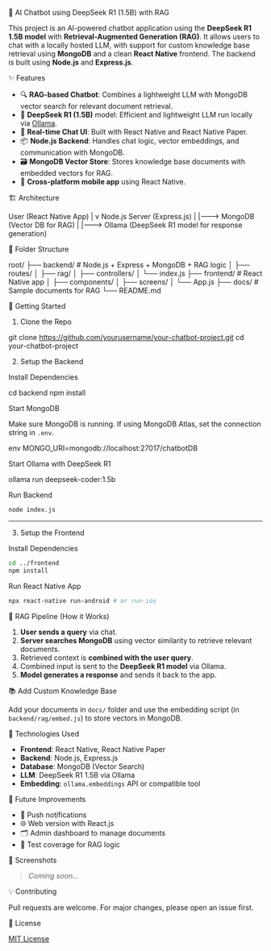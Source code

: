 🤖 AI Chatbot using DeepSeek R1 (1.5B) with RAG

This project is an AI-powered chatbot application using the **DeepSeek R1 1.5B model** with **Retrieval-Augmented Generation (RAG)**. It allows users to chat with a locally hosted LLM, with support for custom knowledge base retrieval using **MongoDB** and a clean **React Native** frontend. The backend is built using **Node.js** and **Express.js**.

✨ Features

- 🔍 **RAG-based Chatbot**: Combines a lightweight LLM with MongoDB vector search for relevant document retrieval.
- 🧠 **DeepSeek R1 (1.5B)** model: Efficient and lightweight LLM run locally via [Ollama](https://ollama.com).
- 💬 **Real-time Chat UI**: Built with React Native and React Native Paper.
- 📦 **Node.js Backend**: Handles chat logic, vector embeddings, and communication with MongoDB.
- 🗃️ **MongoDB Vector Store**: Stores knowledge base documents with embedded vectors for RAG.
- 📱 **Cross-platform mobile app** using React Native.


🏗️ Architecture


User (React Native App)
       |
       v
Node.js Server (Express.js)
       |
       |---> MongoDB (Vector DB for RAG)
       |
       |---> Ollama (DeepSeek R1 model for response generation)


📁 Folder Structure


root/
├── backend/         # Node.js + Express + MongoDB + RAG logic
│   ├── routes/
│   ├── rag/
│   ├── controllers/
│   └── index.js
├── frontend/        # React Native app
│   ├── components/
│   ├── screens/
│   └── App.js
├── docs/            # Sample documents for RAG
└── README.md



🚀 Getting Started

1. Clone the Repo


git clone https://github.com/yourusername/your-chatbot-project.git
cd your-chatbot-project


2. Setup the Backend

Install Dependencies


cd backend
npm install


Start MongoDB

Make sure MongoDB is running. If using MongoDB Atlas, set the connection string in `.env`.

env
MONGO_URI=mongodb://localhost:27017/chatbotDB


Start Ollama with DeepSeek R1


ollama run deepseek-coder:1.5b

Run Backend

```bash
node index.js
```

---

3. Setup the Frontend

Install Dependencies

```bash
cd ../frontend
npm install
```

Run React Native App

```bash
npx react-native run-android # or run-ios
```


🧠 RAG Pipeline (How it Works)

1. **User sends a query** via chat.
2. **Server searches MongoDB** using vector similarity to retrieve relevant documents.
3. Retrieved context is **combined with the user query**.
4. Combined input is sent to the **DeepSeek R1 model** via Ollama.
5. **Model generates a response** and sends it back to the app.


📚 Add Custom Knowledge Base

Add your documents in `docs/` folder and use the embedding script (in `backend/rag/embed.js`) to store vectors in MongoDB.


🔧 Technologies Used

- **Frontend**: React Native, React Native Paper
- **Backend**: Node.js, Express.js
- **Database**: MongoDB (Vector Search)
- **LLM**: DeepSeek R1 1.5B via Ollama
- **Embedding**: `ollama.embeddings` API or compatible tool


📝 Future Improvements

- 🔔 Push notifications
- 🌐 Web version with React.js
- 🗂️ Admin dashboard to manage documents
- 🧪 Test coverage for RAG logic


📸 Screenshots

> _Coming soon..._


💡 Contributing

Pull requests are welcome. For major changes, please open an issue first.


📜 License

[MIT License](LICENSE)
